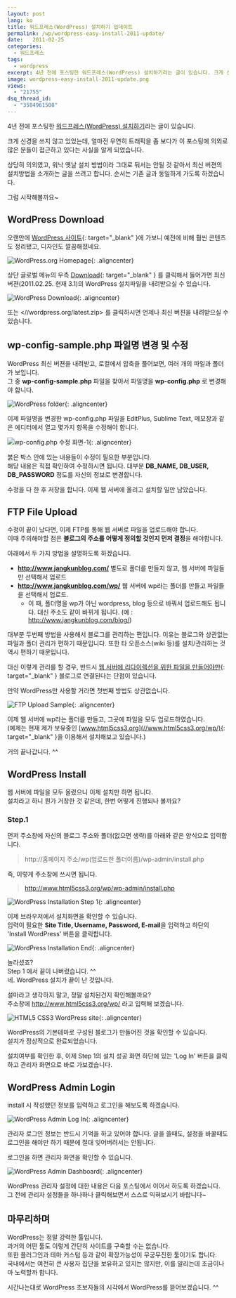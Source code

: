 ```yaml
---
layout: post
lang: ko
title: 워드프레스(WordPress) 설치하기 업데이트
permalink: /wp/wordpress-easy-install-2011-update/
date:   2011-02-25
categories:
  - 워드프레스
tags:
  - wordpress
excerpt: 4년 전에 포스팅한 워드프레스(WordPress) 설치하기라는 글이 있습니다. 크게 신경을 쓰지 않고 있었는데, 얼마전 우연히 트래픽을 좀 보다가 이 포스팅에 의외로 많은 분들이 접근하고 있다는 사실을 알게 되었습니다. 상당히 의외였고, 워낙 옛날 설치 방법이라 그대로 둬서는 안될 것 같아서 최신 버젼의 설치방법을 소개하는 글을 쓰려고 합니다. 순서는 기존 글과 동일하게 가도록 하겠습니다. 그럼 시작해볼까요~ WordPress Download 오랜만에 WordPress 사이트에 가보니 예전에 비해 훨씬 콘텐츠도 정리됐고, 디자인도 깔끔해졌네요. 상단 글로벌 메뉴의 우측 Download 를 클릭해서 들어가면 최신 버젼(2011.02.25. 현재 3.1) [...]
image: wordpress-easy-install-2011-update.png
views:
  - "21755"
dsq_thread_id:
  - "3584961508"
---
```


4년 전에 포스팅한 [워드프레스(WordPress) 설치하기](//www.jangkunblog.com/wp/wordpress-easy-install/)라는 글이 있습니다.
  
크게 신경을 쓰지 않고 있었는데, 얼마전 우연히 트래픽을 좀 보다가 이 포스팅에 의외로 많은 분들이 접근하고 있다는 사실을 알게 되었습니다.

상당히 의외였고, 워낙 옛날 설치 방법이라 그대로 둬서는 안될 것 같아서 최신 버젼의 설치방법을 소개하는 글을 쓰려고 합니다. 순서는 기존 글과 동일하게 가도록 하겠습니다.
  
그럼 시작해볼까요~

## WordPress Download

오랜만에 [WordPress 사이트](//wordpress.org/){: target="_blank" }에 가보니 예전에 비해 훨씬 콘텐츠도 정리됐고, 디자인도 깔끔해졌네요.

![WordPress.org Homepage](/assets/img/2011/WordPress-Home-1024x780.png){: .aligncenter}

상단 글로벌 메뉴의 우측 [Download](//wordpress.org/download/){: target="_blank" } 를 클릭해서 들어가면 최신 버젼(2011.02.25. 현재 3.1)의 WordPress 설치파일을 내려받으실 수 있습니다.

![WordPress Download](/assets/img/2011/Safari.png){: .aligncenter}

또는 <//wordpress.org/latest.zip> 를 클릭하시면 언제나 최신 버젼을 내려받으실 수 있습니다.

## wp-config-sample.php 파일명 변경 및 수정

WordPress 최신 버젼을 내려받고, 로컬에서 압축을 풀어보면, 여러 개의 파일과 폴더가 보입니다.  
그 중 **wp-config-sample.php** 파일을 찾아서 파일명을 **wp-config.php** 로 변경해야 합니다.

![WordPress folder](/assets/img/2011/wordpress.png){: .aligncenter}

이제 파일명을 변경한 wp-config.php 파일을 EditPlus, Sublime Text, 메모장과 같은 에디터에서 열고 몇가지 항목을 수정해야 합니다.

![wp-config.php 수정 화면-1](/assets/img/2011/wp-config-edit-1.png){: .aligncenter}

붉은 박스 안에 있는 내용들이 수정이 필요한 부분입니다.  
해당 내용은 직접 확인하여 수정하시면 됩니다. 대부분 **DB\_NAME, DB\_USER, DB_PASSWORD** 정도를 자신의 정보로 변경합니다.

수정을 다 한 후 저장을 합니다. 이제 웹 서버에 올리고 설치할 일만 남았습니다.

## FTP File Upload

수정이 끝이 났다면, 이제 FTP를 통해 웹 서버로 파일을 업로드해야 합니다.  
이때 주의해야할 점은 **블로그의 주소를 어떻게 정의할 것인지 먼저 결정**을 해야합니다.

아래에서 두 가지 방법을 설명하도록 하겠습니다.

* **http://www.jangkunblog.com/** 별도로 폴더를 만들지 않고, 웹 서버에 파일들만 선택해서 업로드
* **http://www.jangkunblog.com/wp/** 웹 서버에 wp라는 폴더를 만들고 파일들을 선택해서 업로드.
  * 이 때, 폴더명을 wp가 아닌 wordpress, blog 등으로 바꿔서 업로드해도 됩니다. 대신 주소도 같이 바뀌게 됩니다. (예 : http://www.jangkunblog.com/blog/)

대부분 두번째 방법을 사용해서 블로그를 관리하는 편입니다. 이유는 블로그와 상관없는 파일과 폴더 관리가 편하기 때문입니다. 또한 타 오픈소스(wiki 등)를 설치/관리하는 것 역시 편하기 때문입니다.
  
대신 이렇게 관리를 할 경우, 반드시 [웹 서버에 리다이렉션을 위한 파일을 만들어야만](//www.jangkunblog.com/wp/wordpress-easy-install/comment-page-1/#comment-17){: target="_blank" } 블로그로 연결된다는 단점이 있습니다.

만약 WordPress만 사용할 거라면 첫번째 방법도 상관없습니다.

![FTP Upload Sample](/assets/img/2011/html5css3.org_.png){: .aligncenter}

이제 웹 서버에 wp라는 폴더를 만들고, 그곳에 파일을 모두 업로드하였습니다.  
(예제는 현재 제가 보유중인 [www.html5css3.org](//www.html5css3.org/wp/){: target="_blank" }을 이용해서 설치해보고 있습니다.)

거의 끝나갑니다. ^^

## WordPress Install

웹 서버에 파일을 모두 올렸으니 이제 설치만 하면 됩니다.  
설치라고 하니 뭔가 거창한 것 같은데, 한번 어떻게 진행되나 볼까요?

### Step.1

먼저 주소창에 자신의 블로그 주소와 폴더(없으면 생략)를 아래와 같은 양식으로 입력합니다.

> http://홈페이지 주소/wp(업로드한 폴더이름)/wp-admin/install.php

즉, 이렇게 주소창에 쓰시면 됩니다.

> http://www.html5css3.org/wp/wp-admin/install.php

![WordPress Installation Step 1](/assets/img/2011/WordPress-Installation.png){: .aligncenter}

이제 브라우저에서 설치화면을 확인할 수 있습니다.  
입력이 필요한 **Site Title, Username, Password, E-mail**을 입력하고 하단의 'Install WordPress' 버튼을 클릭합니다.

![WordPress Installation End](/assets/img/2011/WordPress-Installation-End.png){: .aligncenter}

놀라셨죠?  
Step 1 에서 끝이 나버렸습니다. ^^  
네. WordPress 설치가 끝이 난 것입니다.

설마라고 생각하지 말고, 정말 설치된건지 확인해볼까요?  
주소창에 <http://www.html5css3.org/wp/> 라고 입력해 보겠습니다.

![HTML5 CSS3 WordPress site](/assets/img/2011/HTML5-CSS3-WordPress-site-1024x930.png){: .aligncenter}

WordPress의 기본테마로 구성된 블로그가 만들어진 것을 확인할 수 있습니다.  
설치가 정상적으로 완료되었습니다.

설치여부를 확인한 후, 이제 Step 1의 설치 성공 화면 하단에 있는 'Log In' 버튼을 클릭하고 관리자 화면으로 바로 가보겠습니다.

## WordPress Admin Login

install 시 작성했던 정보를 입력하고 로그인을 해보도록 하겠습니다.

![WordPress Admin Log In](/assets/img/2011/WordPress-Admin-Log-In.png){: .aligncenter}

관리자 로그인 정보는 반드시 기억을 하고 있어야 합니다. 글을 쓸때도, 설정을 바꿀때도 로그인을 해야만 하기 때문에 절대 잊어버려서는 안됩니다.

로그인을 하면 관리자 화면을 확인할 수 있습니다.

![WordPress Admin Dashboard](/assets/img/2011/WordPress-Admin-Dashboard.png){: .aligncenter}

WordPress 관리자 설정에 대한 내용은 다음 포스팅에서 이어서 하도록 하겠습니다.  
그 전에 관리자 설정들을 하나하나 클릭해보면서 스스로 익혀보시기 바랍니다~

## 마무리하며

WordPress는 정말 강력한 툴입니다.  
과거의 어떤 툴도 이렇게 간단히 사이트를 구축할 수는 없습니다.  
또한 플러그인과 테마 커스텀 등과 같이 확장가능성이 무궁무진한 툴이기도 합니다.  
국내에서는 여전히 큰 사용자 집단을 보유하고 있지는 않지만, 이를 알리는데 조금이나마 노력할까 합니다.

시간나는대로 WordPress 초보자들의 시각에서 WordPress를 뜯어보겠습니다. ^^